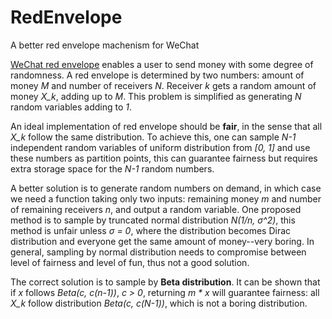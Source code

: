 # RedEnvelope
A better red envelope machenism for WeChat

[WeChat red envelope](https://en.wikipedia.org/wiki/WeChat_red_envelope}) enables a user to send money with some degree of randomness. A red envelope is determined by two numbers: amount of money *M* and number of receivers *N*. Receiver *k* gets a random amount of money *X_k*, adding up to *M*. This problem is simplified as generating *N* random variables adding to *1*.

An ideal implementation of red envelope should be **fair**, in the sense that all *X_k* follow the same distribution. To achieve this, one can sample *N-1* independent random variables of uniform distribution from *[0, 1]* and use these numbers as partition points, this can guarantee fairness but requires extra storage space for the *N-1* random numbers.

A better solution is to generate random numbers on demand, in which case we need a function taking only two inputs: remaining money *m* and number of remaining receivers *n*, and output a random variable. One proposed method is to sample by truncated normal distribution *N(1/n, σ^2)*, this method is unfair unless *σ = 0*, where the distribution becomes Dirac distribution and everyone get the same amount of money--very boring. In general, sampling by normal distribution needs to compromise between level of fairness and level of fun, thus not a good solution.

The correct solution is to sample by **Beta distribution**. It can be shown that if *x* follows *Beta(c, c(n-1))*, *c > 0*, returning _m * x_ will guarantee fairness: all *X_k* follow distribution *Beta(c, c(N-1))*, which is not a boring distribution.
